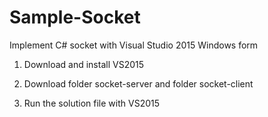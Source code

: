 # Sample-Socket
Implement C# socket with Visual Studio 2015 Windows form
1. Download and install VS2015

2. Download folder socket-server and folder socket-client

3. Run the solution file with VS2015
